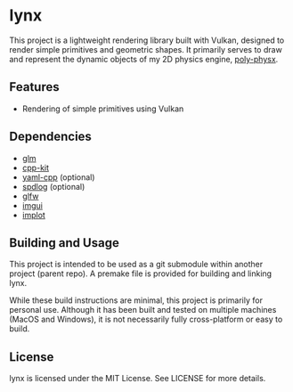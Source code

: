 # lynx

This project is a lightweight rendering library built with Vulkan, designed to render simple primitives and geometric shapes. It primarily serves to draw and represent the dynamic objects of my 2D physics engine, [poly-physx](https://github.com/ismawno/poly-physx).

## Features

- Rendering of simple primitives using Vulkan

## Dependencies

- [glm](https://github.com/g-truc/glm)
- [cpp-kit](https://github.com/ismawno/cpp-kit)
- [yaml-cpp](https://github.com/ismawno/yaml-cpp) (optional)
- [spdlog](https://github.com/gabime/spdlog) (optional)
- [glfw](https://github.com/glfw/glfw)
- [imgui](https://github.com/ocornut/imgui)
- [implot](https://github.com/epezent/implot)

## Building and Usage

This project is intended to be used as a git submodule within another project (parent repo). A premake file is provided for building and linking lynx.

While these build instructions are minimal, this project is primarily for personal use. Although it has been built and tested on multiple machines (MacOS and Windows), it is not necessarily fully cross-platform or easy to build.

## License

lynx is licensed under the MIT License. See LICENSE for more details.
